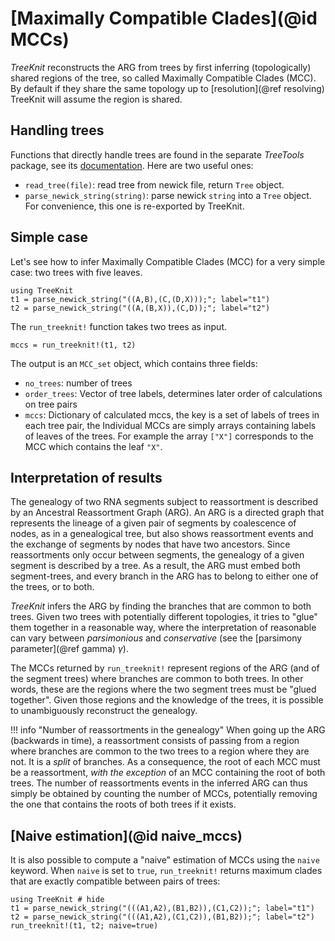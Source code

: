 # [Maximally Compatible Clades](@id MCCs)

*TreeKnit* reconstructs the ARG from trees by first inferring (topologically) shared regions of the tree, so called Maximally Compatible Clades (MCC). By default if they share the same topology up to [resolution](@ref resolving) TreeKnit will assume the region is shared. 

## Handling trees

Functions that directly handle trees are found in the separate *TreeTools* package, see its [documentation](https://pierrebarrat.github.io/TreeTools.jl/dev/).
  Here are two useful ones: 
  - `read_tree(file)`: read tree from newick file, return `Tree` object. 
  - `parse_newick_string(string)`: parse newick `string` into a `Tree` object. For convenience, this one is re-exported by TreeKnit. 

## Simple case

Let's see how to infer Maximally Compatible Clades (MCC) for a very simple case: two trees with five leaves. 
```@example basic; continued = true 
using TreeKnit
t1 = parse_newick_string("((A,B),(C,(D,X)));"; label="t1")
t2 = parse_newick_string("((A,(B,X)),(C,D));"; label="t2")
```

The `run_treeknit!` function takes two trees as input. 
```@example basic
mccs = run_treeknit!(t1, t2)
```
The output is an `MCC_set` object, which contains three fields:
- `no_trees`: number of trees
- `order_trees`: Vector of tree labels, determines later order of calculations on tree pairs
- `mccs`: Dictionary of calculated mccs, the key is a set of labels of trees in each tree pair, the Individual MCCs are simply arrays containing labels of leaves of the trees. For example the array `["X"]` corresponds to the MCC which contains the leaf `"X"`.

## Interpretation of results

The genealogy of two RNA segments subject to reassortment is described by an Ancestral Reassortment Graph (ARG). 
An ARG is a directed graph that represents the lineage of a given pair of segments by coalescence of nodes, as in a genealogical tree, but also shows reassortment events and the exchange of segments by nodes that have two ancestors. 
Since reassortments only occur between segments, the genealogy of a given segment is described by a tree. 
As a result, the ARG must embed both segment-trees, and every branch in the ARG has to belong to either one of the trees, or to both. 

*TreeKnit* infers the ARG by finding the branches that are common to both trees. 
Given two trees with potentially different topologies, it tries to "glue" them together in a reasonable way, where the interpretation of reasonable can vary between *parsimonious* and *conservative* (see the [parsimony parameter](@ref gamma) $\gamma$). 

The MCCs returned by `run_treeknit!` represent regions of the ARG (and of the segment trees) where branches are common to both trees. 
In other words, these are the regions where the two segment trees must be "glued together". 
Given those regions and the knowledge of the trees, it is possible to unambiguously reconstruct the genealogy. 

!!! info "Number of reassortments in the genealogy"
    When going up the ARG (backwards in time), a reassortment consists of passing from a region where branches are common to the two trees to a region where they are not. It is a *split* of branches. 
    As a consequence, the root of each MCC must be a reassortment, *with the exception* of an MCC containing the root of both trees. 
    The number of reassortments events in the inferred ARG can thus simply be obtained by counting the number of MCCs, potentially removing the one that contains the roots of both trees if it exists. 




## [Naive estimation](@id naive_mccs)
It is also possible to compute a "naive" estimation of MCCs using the `naive` keyword. 
  When `naive` is set to `true`, `run_treeknit!` returns maximum clades that are exactly compatible between pairs of trees: 
```@example naive
using TreeKnit # hide
t1 = parse_newick_string("(((A1,A2),(B1,B2)),(C1,C2));"; label="t1")
t2 = parse_newick_string("(((A1,A2),(C1,C2)),(B1,B2));"; label="t2")
run_treeknit!(t1, t2; naive=true)
```